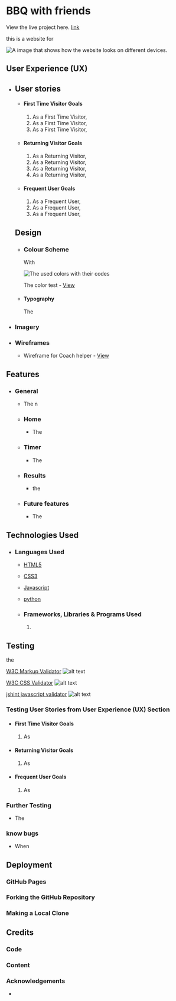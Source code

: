 # BBQ with friends

View the live project here. [link]()

this is a website for

![A image that shows how the website looks on different devices.]()

## User Experience (UX)

-   ## User stories

    -   #### First Time Visitor Goals

        1. As a First Time Visitor,
        2. As a First Time Visitor,
        3. As a First Time Visitor,

    -   #### Returning Visitor Goals

        1. As a Returning Visitor,
        2. As a Returning Visitor,
        3. As a Returning Visitor,
        4. As a Returning Visitor,

    -   #### Frequent User Goals
        1. As a Frequent User,
        2. As a Frequent User,
        3. As a Frequent User,

    ## Design
    -   ### Colour Scheme
        With

        ![The used colors with their codes]()

        The color test - [View]()

    -   #### Typography
        The

-    ### Imagery


-   ### Wireframes

    - Wireframe for Coach helper - [View]()

## Features

- ### General

    - The n

    - ### Home
        - The

    - ### Timer
        - The

    - ### Results
        - the

    - ### Future features
        - The

## Technologies Used

- ### Languages Used

    - [HTML5](https://en.wikipedia.org/wiki/HTML5)
    - [CSS3](https://en.wikipedia.org/wiki/Cascading_Style_Sheets)
    - [Javascript](https://en.wikipedia.org/wiki/JavaScript)
    - [python](https://en.wikipedia.org/wiki/Python_(programming_language))

    - ### Frameworks, Libraries & Programs Used
        1.

## Testing

the

[W3C Markup Validator](https://validator.w3.org/)
![alt text]()

[W3C CSS Validator](https://jigsaw.w3.org/css-validator/#validate_by_input)
![alt text]()

[jshint javascript validator](https://jshint.com/)
![alt text]()

### Testing User Stories from User Experience (UX) Section

-   #### First Time Visitor Goals
    1. As


-   #### Returning Visitor Goals
    1. As

-   #### Frequent User Goals
    1. As

### Further Testing

- The

### know bugs

- When

## Deployment

### GitHub Pages



### Forking the GitHub Repository


### Making a Local Clone


## Credits

### Code

### Content

### Acknowledgements

- 